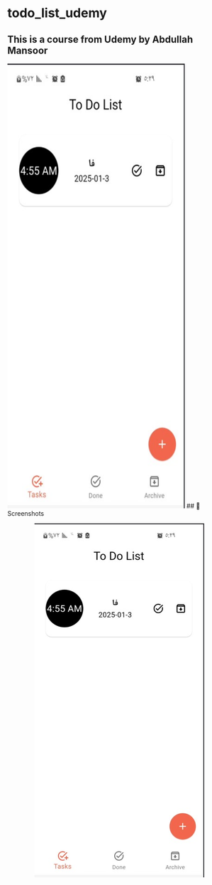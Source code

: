 # todo_list_udemy

## This is a course from Udemy by Abdullah Mansoor



<img src ="https://github.com/Farea-YCC/todo_list_udemy/raw/main/Screen/Screenshot.jpg"  width="400" height="1000">
## 📸 Screenshots
<p align="center">
  <img src="https://github.com/Farea-YCC/todo_list_udemy/raw/main/Screen/Screenshot.jpg">
</p>
